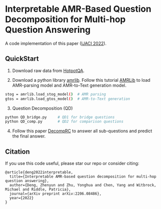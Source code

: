 # Interpretable AMR-Based Question Decomposition for Multi-hop Question Answering
A code implementation of this paper (<a href="https://www.ijcai.org/proceedings/2022/0568.pdf">IJACI 2022</a>). 


## QuickStart

1. Download raw data from <a href="https://hotpotqa.github.io/">HotpotQA</a>.

2. Download a python library <a href="https://github.com/bjascob/amrlib">amrlib</a>. Follow this tutorial <a href="https://amrlib.readthedocs.io/en/latest/install/">AMRLib</a> to load AMR-parsing model and AMR-to-Text generation model.

```bash
stog = amrlib.load_stog_model()  # AMR parsing
gtos = amrlib.load_gtos_model()  # AMR-to-Text generation
```  

3. Question Decomposition (QD)
```bash
python QD_bridge.py		# QD1 for bridge questions
python QD_comp.py		# QD2 for comparison questions
```

4. Follow this paper <a href="https://github.com/shmsw25/DecompRC">DecompRC</a> to answer all sub-questions and predict the final answer. 

## Citation

If you use this code useful, please star our repo or consider citing:
```
@article{deng2022interpretable,
  title={Interpretable AMR-based question decomposition for multi-hop question answering},
  author={Deng, Zhenyun and Zhu, Yonghua and Chen, Yang and Witbrock, Michael and Riddle, Patricia},
  journal={arXiv preprint arXiv:2206.08486},
  year={2022}
}
```
